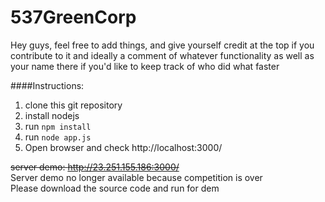 # 537GreenCorp
Hey guys, feel free to add things, and give yourself credit at the top if you contribute to it
and ideally a comment of whatever functionality as well as your name there if you'd like to keep track of who did what faster


####Instructions:
1. clone this git repository
2. install nodejs
3. run `npm install`
4. run `node app.js`
5. Open browser and check http://localhost:3000/

<s>server demo: http://23.251.155.186:3000/</s>  
Server demo no longer available because competition is over  
Please download the source code and run for dem
